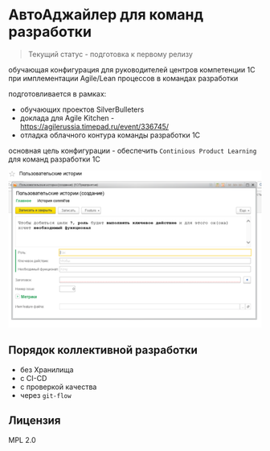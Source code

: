 # АвтоАджайлер для команд разработки

> Текущий статус - подготовка к первому релизу

обучающая конфигурация для руководителей центров компетенции 1С при имплементации Agile/Lean процессов в командах разработки

подготовливается в рамках:

* обучающих проектов SilverBulleters 
* доклада для Agile Kitchen - https://agilerussia.timepad.ru/event/336745/
* отладка облачного контура команды разработки 1С

основная цель конфигурации - обеспечить `Continious Product Learning` для команд разработки 1С

![](./docs/images/userstory.png)

## Порядок коллективной разработки

* без Хранилища
* с CI-CD
* c проверкой качества
* через `git-flow`

## Лицензия

MPL 2.0
